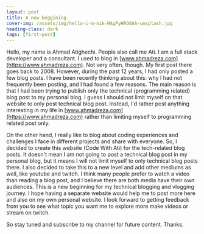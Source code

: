 ```yaml
---
layout: post
title: A new beggining 
cover-img: /assets/img/hello-i-m-nik-MAgPyHRO0AA-unsplash.jpg
heading-class: dark
tags: [first-post]
---
```


Hello, my name is Ahmad Atighechi. People also call me Ati. I am a full stack developer and a consultant. I used to blog in [www.ahmadreza.com](https://www.ahmadreza.com). Not very often, though. My first post there goes back to 2008. However, during the past 12 years, I had only posted a few blog posts. I have been recently thinking about this: why I had not frequently been posting, and I had found a few reasons. The main reason is that I had been trying to publish only the technical (programming related) blog post to my personal blog. I guess I should not limit myself on that website to only post technical blog post. Instead, I'd rather post anything interesting in my life in [www.ahmadreza.com](https://www.ahmadreza.com) rather than limiting myself to programming related post only.

On the other hand, I really like to blog about coding experiences and challenges I face in different projects and share with everyone. So, I decided to create this website (Code With Ati) for the tech-related blog posts. It doesn't mean I am not going to post a technical blog post in my personal blog, but it means I will not limit myself to only technical blog posts there.
I also decided to take this to a new level and add other mediums as well, like youtube and twitch. I think many people prefer to watch a video than reading a blog post, and I believe there are both media have their own audiences. 
This is a new beginning for my technical blogging and vlogging journey. I hope having a separate website would help me to post more here and also on my own personal website. I look forward to getting feedback from you to see what topic you want me to explore more make videos or stream on twitch. 

So stay tuned and subscribe to my channel for future content. Thanks.